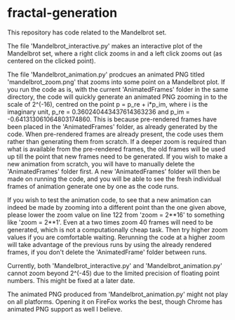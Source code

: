 # fractal-generation
This repository has code related to the Mandelbrot set. 

The file 'Mandelbrot_interactive.py' makes an interactive plot of the Mandelbrot set, where a right click zooms in and a left click zooms out (as centered on the clicked point). 

The file 'Mandelbrot_animation.py' prodcues an animated PNG titled 'mandelbrot_zoom.png' that zooms into some point on a Mandelbrot plot. If you run the code as is, with the current 'AnimatedFrames' folder in the same directory, the code will quickly generate an animated PNG zooming in to the scale of 2^(-16), centred on the point p = p_re + i*p_im, where i is the imaginary unit, p_re = 0.360240443437614363236 and p_im = -0.641313061064803174860. This is because pre-rendered frames have been placed in the 'AnimatedFrames' folder, as already generated by the code. When pre-rendered frames are already present, the code uses them rather than generating them from scratch. If a deeper zoom is required than what is available from the pre-rendered frames, the old frames will be used up till the point that new frames need to be generated. If you wish to make a new animation from scratch, you will have to manually delete the 'AnimatedFrames' folder first. A new 'AnimatedFrames' folder will then be made on running the code, and you will be able to see the fresh individual frames of animation generate one by one as the code runs.

If you wish to test the animation code, to see that a new animation can indeed be made by zooming into a different point than the one given above, please lower the zoom value on line 122 from 'zoom = 2\**16' to something like 'zoom = 2\**1'. Even at a two times zoom 40 frames will need to be generated, which is not a computationally cheap task. Then try higher zoom values if you are comfortable waiting. Rerunning the code at a higher zoom will take advantage of the previous runs by using the already rendered frames, if you don't delete the 'AnimatedFrame' folder between runs.

Currently, both 'Mandelbrot_interactive.py' and 'Mandelbrot_animation.py' cannot zoom beyond 2^(-45) due to the limited precision of floating point numbers. This might be fixed at a later date.

The animated PNG produced from 'Mandelbrot_animation.py' might not play on all platforms. Opening it on FireFox works the best, though Chrome has animated PNG support as well I believe.
